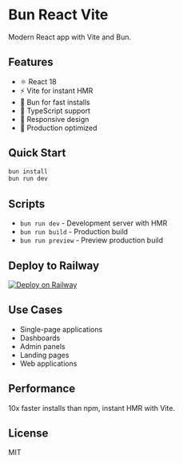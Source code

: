 # Bun React Vite

Modern React app with Vite and Bun.

## Features

- ⚛️ React 18
- ⚡ Vite for instant HMR
- 🚀 Bun for fast installs
- 📘 TypeScript support
- 📱 Responsive design
- 💪 Production optimized

## Quick Start

```bash
bun install
bun run dev
```

## Scripts

- `bun run dev` - Development server with HMR
- `bun run build` - Production build
- `bun run preview` - Preview production build

## Deploy to Railway

[![Deploy on Railway](https://railway.app/button.svg)](https://railway.app/template/YOUR-CODE)

## Use Cases

- Single-page applications
- Dashboards
- Admin panels
- Landing pages
- Web applications

## Performance

10x faster installs than npm, instant HMR with Vite.

## License

MIT
